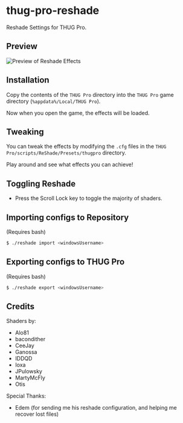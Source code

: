 # thug-pro-reshade

Reshade Settings for THUG Pro.

## Preview

![Preview of Reshade Effects](preview.png)

## Installation

Copy the contents of the `THUG Pro` directory into the `THUG Pro` game directory (`%appdata%/Local/THUG Pro`).

Now when you open the game, the effects will be loaded.

## Tweaking

You can tweak the effects by modifying the `.cfg` files in the `THUG Pro/scripts/ReShade/Presets/thugpro` directory.

Play around and see what effects you can achieve!

## Toggling Reshade

* Press the Scroll Lock key to toggle the majority of shaders.

## Importing configs to Repository

(Requires bash)

```bash
$ ./reshade import <windowsUsername>
```

## Exporting configs to THUG Pro

(Requires bash)

```bash
$ ./reshade export <windowsUsername>
```

## Credits

Shaders by:
* Alo81
* bacondither
* CeeJay
* Ganossa
* IDDQD
* Ioxa
* JPulowsky
* MartyMcFly
* Otis

Special Thanks:
* Edem (for sending me his reshade configuration, and helping me recover lost files)
